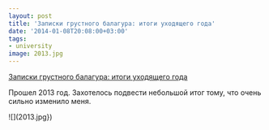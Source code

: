 ```yaml
---
layout: post
title: 'Записки грустного балагура: итоги уходящего года'
date: '2014-01-08T20:08:00+03:00'
tags:
- university
image: 2013.jpg
---
```

[Записки грустного балагура: итоги уходящего года](https://mefody.dev/blog-year-2013/)

Прошел 2013 год. Захотелось подвести небольшой итог тому, что очень сильно изменило меня.

<p class="block-full-width" markdown="1">![](2013.jpg})</p>
